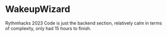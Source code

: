# WakeupWizard
Rythmhacks 2023
Code is just the backend section, relatively calm in terms of complexity, only had 15 hours to finish.
